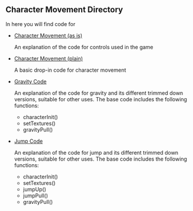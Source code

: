 ## Character Movement Directory
In here you will find code for
- [Character Movement (as is)](Character%20Movement/Controls%20(as%20is).md)
  
    An explanation of the code for controls used in the game

- [Character Movement (plain)](Character%20Movement/Controls.md)
  
    A basic drop-in code for character movement
  
- [Gravity Code](Character%20Movement/Gravity.md)
  
    An explanation of the code for gravity and its different trimmed down versions, suitable for other uses.
    The base code includes the following functions:
    - characterInit()
    - setTextures()
    - gravityPull()
      
- [Jump Code](Character%20Movement/Jump.md)
  
    An explanation of the code for jump and its different trimmed down versions, suitable for other uses.
    The base code includes the following functions:
    - characterInit()
    - setTextures()
    - jumpUp()
    - jumpPull()
    - gravityPull()
